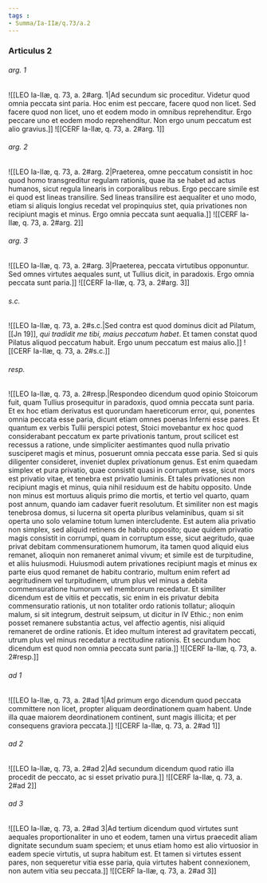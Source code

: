 ```yaml
---
tags : 
- Summa/Ia-IIæ/q.73/a.2
---
```


### Articulus 2

###### arg. 1
![[LEO Ia-IIæ, q. 73, a. 2#arg. 1|Ad secundum sic proceditur. Videtur quod omnia peccata sint paria. Hoc enim est peccare, facere quod non licet. Sed facere quod non licet, uno et eodem modo in omnibus reprehenditur. Ergo peccare uno et eodem modo reprehenditur. Non ergo unum peccatum est alio gravius.]]
![[CERF Ia-IIæ, q. 73, a. 2#arg. 1]]

###### arg. 2
![[LEO Ia-IIæ, q. 73, a. 2#arg. 2|Praeterea, omne peccatum consistit in hoc quod homo transgreditur regulam rationis, quae ita se habet ad actus humanos, sicut regula linearis in corporalibus rebus. Ergo peccare simile est ei quod est lineas transilire. Sed lineas transilire est aequaliter et uno modo, etiam si aliquis longius recedat vel propinquius stet, quia privationes non recipiunt magis et minus. Ergo omnia peccata sunt aequalia.]]
![[CERF Ia-IIæ, q. 73, a. 2#arg. 2]]

###### arg. 3
![[LEO Ia-IIæ, q. 73, a. 2#arg. 3|Praeterea, peccata virtutibus opponuntur. Sed omnes virtutes aequales sunt, ut Tullius dicit, in paradoxis. Ergo omnia peccata sunt paria.]]
![[CERF Ia-IIæ, q. 73, a. 2#arg. 3]]

###### s.c.
![[LEO Ia-IIæ, q. 73, a. 2#s.c.|Sed contra est quod dominus dicit ad Pilatum, [[Jn 19]], *qui tradidit me tibi, maius peccatum habet*. Et tamen constat quod Pilatus aliquod peccatum habuit. Ergo unum peccatum est maius alio.]]
![[CERF Ia-IIæ, q. 73, a. 2#s.c.]]

###### resp.
![[LEO Ia-IIæ, q. 73, a. 2#resp.|Respondeo dicendum quod opinio Stoicorum fuit, quam Tullius prosequitur in paradoxis, quod omnia peccata sunt paria. Et ex hoc etiam derivatus est quorundam haereticorum error, qui, ponentes omnia peccata esse paria, dicunt etiam omnes poenas Inferni esse pares. Et quantum ex verbis Tullii perspici potest, Stoici movebantur ex hoc quod considerabant peccatum ex parte privationis tantum, prout scilicet est recessus a ratione, unde simpliciter aestimantes quod nulla privatio susciperet magis et minus, posuerunt omnia peccata esse paria. Sed si quis diligenter consideret, inveniet duplex privationum genus. Est enim quaedam simplex et pura privatio, quae consistit quasi in corruptum esse, sicut mors est privatio vitae, et tenebra est privatio luminis. Et tales privationes non recipiunt magis et minus, quia nihil residuum est de habitu opposito. Unde non minus est mortuus aliquis primo die mortis, et tertio vel quarto, quam post annum, quando iam cadaver fuerit resolutum. Et similiter non est magis tenebrosa domus, si lucerna sit operta pluribus velaminibus, quam si sit operta uno solo velamine totum lumen intercludente. Est autem alia privatio non simplex, sed aliquid retinens de habitu opposito; quae quidem privatio magis consistit in corrumpi, quam in corruptum esse, sicut aegritudo, quae privat debitam commensurationem humorum, ita tamen quod aliquid eius remanet, alioquin non remaneret animal vivum; et simile est de turpitudine, et aliis huiusmodi. Huiusmodi autem privationes recipiunt magis et minus ex parte eius quod remanet de habitu contrario, multum enim refert ad aegritudinem vel turpitudinem, utrum plus vel minus a debita commensuratione humorum vel membrorum recedatur. Et similiter dicendum est de vitiis et peccatis, sic enim in eis privatur debita commensuratio rationis, ut non totaliter ordo rationis tollatur; alioquin malum, si sit integrum, destruit seipsum, ut dicitur in IV Ethic.; non enim posset remanere substantia actus, vel affectio agentis, nisi aliquid remaneret de ordine rationis. Et ideo multum interest ad gravitatem peccati, utrum plus vel minus recedatur a rectitudine rationis. Et secundum hoc dicendum est quod non omnia peccata sunt paria.]]
![[CERF Ia-IIæ, q. 73, a. 2#resp.]]

###### ad 1
![[LEO Ia-IIæ, q. 73, a. 2#ad 1|Ad primum ergo dicendum quod peccata committere non licet, propter aliquam deordinationem quam habent. Unde illa quae maiorem deordinationem continent, sunt magis illicita; et per consequens graviora peccata.]]
![[CERF Ia-IIæ, q. 73, a. 2#ad 1]]

###### ad 2
![[LEO Ia-IIæ, q. 73, a. 2#ad 2|Ad secundum dicendum quod ratio illa procedit de peccato, ac si esset privatio pura.]]
![[CERF Ia-IIæ, q. 73, a. 2#ad 2]]

###### ad 3
![[LEO Ia-IIæ, q. 73, a. 2#ad 3|Ad tertium dicendum quod virtutes sunt aequales proportionaliter in uno et eodem, tamen una virtus praecedit aliam dignitate secundum suam speciem; et unus etiam homo est alio virtuosior in eadem specie virtutis, ut supra habitum est. Et tamen si virtutes essent pares, non sequeretur vitia esse paria, quia virtutes habent connexionem, non autem vitia seu peccata.]]
![[CERF Ia-IIæ, q. 73, a. 2#ad 3]]

